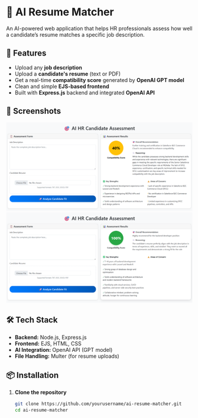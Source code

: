 # 🧠 AI Resume Matcher

An AI-powered web application that helps HR professionals assess how well a candidate’s resume matches a specific job description.

## 🚀 Features

- Upload any **job description**
- Upload a **candidate's resume** (text or PDF)
- Get a real-time **compatibility score** generated by **OpenAI GPT model**
- Clean and simple **EJS-based frontend**
- Built with **Express.js** backend and integrated **OpenAI API**

## 📸 Screenshots

![Screenshot 1](./screenshots/screenshot01.png)
![Screenshot 2](./screenshots/screenshot02.png)

## 🛠 Tech Stack

- **Backend:** Node.js, Express.js  
- **Frontend:** EJS, HTML, CSS  
- **AI Integration:** OpenAI API (GPT model)  
- **File Handling:** Multer (for resume uploads)

## 📦 Installation

1. **Clone the repository**
   ```bash
   git clone https://github.com/yourusername/ai-resume-matcher.git
   cd ai-resume-matcher

